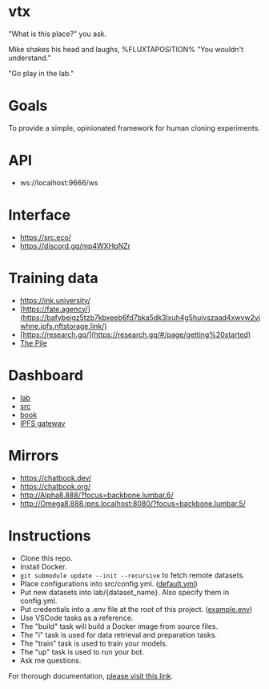 # vtx

"What is this place?" you ask.

Mike shakes his head and laughs, %FLUXTAPOSITION% "You wouldn't understand."

"Go play in the lab."

# Goals

To provide a simple, opinionated framework for human cloning experiments.

# API

- ws://localhost:9666/ws

# Interface

- https://src.eco/
- https://discord.gg/mp4WXHpNZr

# Training data

- https://ink.university/
- [https://fate.agency/](https://bafybeigz5tzb7kbxeeb6fd7bka5dk3lxuh4g5hujvszaad4xwyw2yjwhne.ipfs.nftstorage.link/)
- [https://research.gq/](https://research.gq/#/page/getting%20started)
- [The Pile](https://bafybeiftud3ppm5n5uudtirm4cf5zgonn44no2qg57isduo5gjeaqvvt2u.ipfs.nftstorage.link/)

# Dashboard

- [lab](http://localhost:6006)
- [src](http://localhost:9666)
- [book](http://localhost:42000)
- [IPFS gateway](http://localhost:9090)

# Mirrors

- https://chatbook.dev/
- https://chatbook.org/
- http://Alpha8.888/?focus=backbone.lumbar.6/
- http://Omega8.888.ipns.localhost:8080/?focus=backbone.lumbar.5/

# Instructions

- Clone this repo.
- Install Docker.
- `git submodule update --init --recursive` to fetch remote datasets.
- Place configurations into src/config.yml. ([default.yml](./vtx/default.yml))
- Put new datasets into lab/{dataset_name}. Also specify them in config.yml.
- Put credentials into a .env file at the root of this project. ([example.env](./examples/bot/.env))
- Use VSCode tasks as a reference.
- The "build" task will build a Docker image from source files.
- The "i" task is used for data retrieval and preparation tasks.
- The "train" task is used to train your models.
- The "up" task is used to run your bot.
- Ask me questions.

For thorough documentation, [please visit this link](https://studio.src.eco/nail/vtx/).